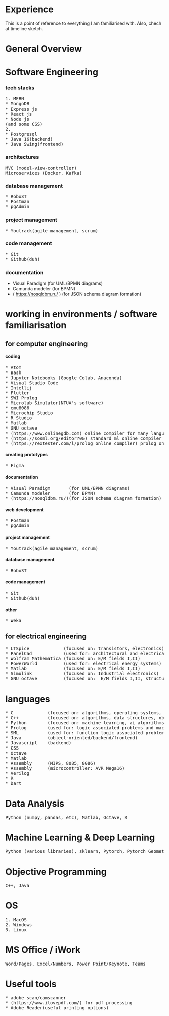 # Experience
This is a point of reference to everything I am familiarised with. Also, chech at timeline sketch.

# 


# General Overview
# Software Engineering
### tech stacks 
<pre>
1. MERN
* MongoDB
* Express js
* React js
* Node js
(and some CSS)
2. 
* Postgresql
* Java 16(backend)
* Java Swing(frontend)
</pre>

### architectures
<pre>
MVC (model-view-controller)           	                                                        
Microservices (Docker, Kafka)   
</pre>

### database management
<pre>
* Robo3T
* Postman
* pgAdmin
</pre>

### project management
<pre>
* Youtrack(agile management, scrum)
</pre>

### code management
<pre>
* Git
* Github(duh)
</pre>

### documentation
* Visual Paradigm          (for UML/BPMN diagrams)
* Camunda modeler          (for BPMN)
* ( https://nosqldbm.ru/ ) (for JSON schema diagram formation)

# working in environments / software familiarisation
## for computer engineering 
#### coding
<pre>
* Atom
* Bash
* Jupyter Notebooks (Google Colab, Anaconda)
* Visual Studio Code
* Intellij
* Flutter
* SWI Prolog
* Microlab Simulator(NTUA's software)
* emu8086
* Microchip Studio
* R Studio
* Matlab
* GNU octave 
* (https://www.onlinegdb.com) online compiler for many languages
* (https://sosml.org/editor?0&) standard ml online compiler
* (https://rextester.com/l/prolog_online_compiler) prolog online compiler
</pre>
#### creating prototypes
<pre>
* Figma
</pre>
#### documentation
<pre>
* Visual Paradigm       (for UML/BPMN diagrams)
* Camunda modeler       (for BPMN)
* (https://nosqldbm.ru/)(for JSON schema diagram formation)
</pre>
#### web development
<pre>
* Postman
* pgAdmin
</pre>
#### project management
<pre>
* Youtrack(agile management, scrum)
</pre>
#### database management
<pre>
* Robo3T
</pre>
#### code management
<pre>
* Git
* Github(duh)
</pre>

#### other
<pre>
* Weka
</pre>

## for electrical engineering  
<pre>
* LTSpice             (focused on: transistors, electronics)
* PanelCad            (used for: architectural and electrical design)
* Wolfram Mathematica (focused on: E/M fields I,II)
* PowerWorld          (used for: electrical energy systems)
* Matlab              (focused on: E/M fields I,II)
* Simulink            (focused on: Industrial electronics)
* GNU octave          (focused on:  E/M fields I,II, structure and electrical properties of materials)
</pre>


# languages 
<pre>
* C             (focused on: algorithms, operating systems, microcontroller: AVR Mega16)
* C++           (focused on: algorithms, data structures, object orientation, advanced programming techniques)
* Python        (focused on: machine learning, ai algorithms, algorithms, scripts, data processing)(libraries: pandas, numpy)
* Prolog        (used for: logic associated problems and machine learning)
* SML           (used for: function logic associated problems)
* Java          (object-oriented/backend/frontend)
* Javascript    (backend)
* CSS
* Octave
* Matlab
* Assembly      (MIPS, 8085, 8086)
* Assembly      (microcontroller: AVR Mega16)
* Verilog
* R
* Dart
</pre>

# Data Analysis	
<pre>
Python (numpy, pandas, etc), Matlab, Octave, R		                                         
</pre>

# Machine Learning & Deep Learning
<pre>
Python (various libraries), sklearn, Pytorch, Pytorch Geometric                        
</pre>

# Objective Programming
<pre>
C++, Java
</pre>

# OS
<pre>
1. MacOS
2. Windows
3. Linux
</pre>

# MS Office / iWork 							
<pre>
Word/Pages, Excel/Numbers, Power Point/Keynote, Teams 
</pre>

# Useful tools
<pre>
* adobe scan/camscanner
* (https://www.ilovepdf.com/) for pdf processing
* Adobe Reader(useful printing options)
</pre>
